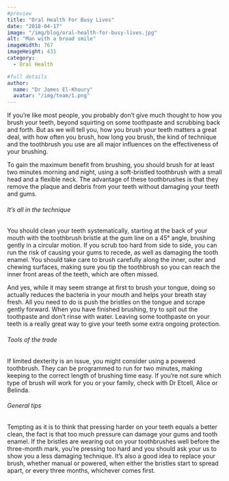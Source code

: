 ```yaml
---
#preview
title: "Oral Health For Busy Lives"
date: "2018-04-17"
image: "/img/blog/oral-health-for-busy-lives.jpg"
alt: "Man with a broad smile"
imageWidth: 767
imageHeight: 431
category:
  - Oral Health

#full details
author:
  name: "Dr James El-Khoury"
  avatar: "/img/team/1.png"
---
```


If you’re like most people, you probably don’t give much thought to how you brush your teeth, beyond squirting on some toothpaste and scrubbing back and forth. But as we will tell you, how you brush your teeth matters a great deal, with how often you brush, how long you brush, the kind of technique and the toothbrush you use are all major influences on the effectiveness of your brushing.

To gain the maximum benefit from brushing, you should brush for at least two minutes morning and night, using a soft-bristled toothbrush with a small head and a flexible neck. The advantage of these toothbrushes is that they remove the plaque and debris from your teeth without damaging your teeth and gums.

###### It’s all in the technique

You should clean your teeth systematically, starting at the back of your mouth with the toothbrush bristle at the gum line on a 45° angle, brushing gently in a circular motion. If you scrub too hard from side to side, you can run the risk of causing your gums to recede, as well as damaging the tooth enamel. You should take care to brush carefully along the inner, outer and chewing surfaces, making sure you tip the toothbrush so you can reach the inner front areas of the teeth, which are often missed.

And yes, while it may seem strange at first to brush your tongue, doing so actually reduces the bacteria in your mouth and helps your breath stay fresh. All you need to do is push the bristles on the tongue and scrape gently forward.
When you have finished brushing, try to spit out the toothpaste and don’t rinse with water. Leaving some toothpaste on your teeth is a really great way to give your teeth some extra ongoing protection.

###### Tools of the trade

If limited dexterity is an issue, you might consider using a powered toothbrush. They can be programmed to run for two minutes, making keeping to the correct length of brushing time easy. If you’re not sure which type of brush will work for you or your family, check with Dr Etcell, Alice or Belinda.

###### General tips

Tempting as it is to think that pressing harder on your teeth equals a better clean, the fact is that too much pressure can damage your gums and tooth enamel. If the bristles are wearing out on your toothbrushes well before the three-month mark, you’re pressing too hard and you should ask your us to show you a less damaging technique. It’s also a good idea to replace your brush, whether manual or powered, when either the bristles start to spread apart, or every three months, whichever comes first.
